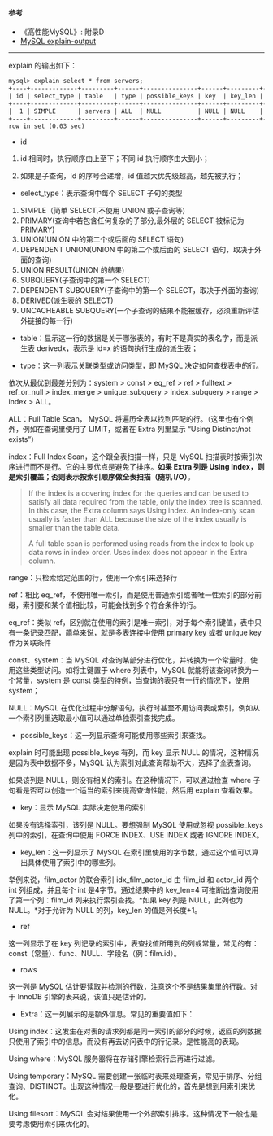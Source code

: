 #### 参考

- 《高性能MySQL》: 附录D
- [MySQL explain-output](https://dev.mysql.com/doc/refman/5.7/en/explain-output.html)
---
explain 的输出如下：

```txt
mysql> explain select * from servers;
+----+-------------+---------+------+---------------+------+---------+------+------+-------+
| id | select_type | table   | type | possible_keys | key  | key_len | ref  | rows | Extra |
+----+-------------+---------+------+---------------+------+---------+------+------+-------+
|  1 | SIMPLE      | servers | ALL  | NULL          | NULL | NULL    | NULL |    1 | NULL  |
+----+-------------+---------+------+---------------+------+---------+------+------+-------+
row in set (0.03 sec)
```

- id

1. id 相同时，执行顺序由上至下；不同 id 执行顺序由大到小；

2. 如果是子查询，id 的序号会递增，id 值越大优先级越高，越先被执行；

- select_type：表示查询中每个 SELECT 子句的类型

1. SIMPLE（简单 SELECT,不使用 UNION 或子查询等)
2. PRIMARY(查询中若包含任何复杂的子部分,最外层的 SELECT 被标记为 PRIMARY)
3. UNION(UNION 中的第二个或后面的 SELECT 语句)
4. DEPENDENT UNION(UNION 中的第二个或后面的 SELECT 语句，取决于外面的查询)
5. UNION RESULT(UNION 的结果)
6. SUBQUERY(子查询中的第一个 SELECT)
7. DEPENDENT SUBQUERY(子查询中的第一个 SELECT，取决于外面的查询)
8. DERIVED(派生表的 SELECT)
9. UNCACHEABLE SUBQUERY(一个子查询的结果不能被缓存，必须重新评估外链接的每一行)

- table：显示这一行的数据是关于哪张表的，有时不是真实的表名字，而是派生表 derivedx，表示是 id=x 的语句执行生成的派生表；

- type：这一列表示关联类型或访问类型，即 MySQL 决定如何查找表中的行。

依次从最优到最差分别为：system > const > eq_ref > ref > fulltext > ref_or_null > index_merge > unique_subquery > index_subquery > range > index > ALL。

ALL：Full Table Scan， MySQL 将遍历全表以找到匹配的行。（这里也有个例外，例如在查询里使用了 LIMIT，或者在 Extra 列里显示 “Using Distinct/not exists”）

index：Full Index Scan，这个跟全表扫描一样，只是 MySQL 扫描表时按索引次序进行而不是行。它的主要优点是避免了排序。**如果 Extra 列是 Using Index，则是索引覆盖；否则表示按索引顺序做全表扫描（随机 I/O）**。

> If the index is a covering index for the queries and can be used to satisfy all data required from the table, only the index tree is scanned. In this case, the Extra column says Using index. An index-only scan usually is faster than ALL because the size of the index usually is smaller than the table data.
>
> A full table scan is performed using reads from the index to look up data rows in index order. Uses index does not appear in the Extra column.

range：只检索给定范围的行，使用一个索引来选择行

ref：相比 eq_ref，不使用唯一索引，而是使用普通索引或者唯一性索引的部分前缀，索引要和某个值相比较，可能会找到多个符合条件的行。

eq_ref：类似 ref，区别就在使用的索引是唯一索引，对于每个索引键值，表中只有一条记录匹配，简单来说，就是多表连接中使用 primary key 或者 unique key 作为关联条件

const、system：当 MySQL 对查询某部分进行优化，并转换为一个常量时，使用这些类型访问。如将主键置于 where 列表中，MySQL 就能将该查询转换为一个常量，system 是 const 类型的特例，当查询的表只有一行的情况下，使用 system；

NULL：MySQL 在优化过程中分解语句，执行时甚至不用访问表或索引，例如从一个索引列里选取最小值可以通过单独索引查找完成。

- possible_keys：这一列显示查询可能使用哪些索引来查找。 

explain 时可能出现 possible_keys 有列，而 key 显示 NULL 的情况，这种情况是因为表中数据不多，MySQL 认为索引对此查询帮助不大，选择了全表查询。 

如果该列是 NULL，则没有相关的索引。在这种情况下，可以通过检查 where 子句看是否可以创造一个适当的索引来提高查询性能，然后用 explain 查看效果。

- key：显示 MySQL 实际决定使用的索引

如果没有选择索引，该列是 NULL。要想强制 MySQL 使用或忽视 possible_keys 列中的索引，在查询中使用 FORCE INDEX、USE INDEX 或者 IGNORE INDEX。

- key_len：这一列显示了 MySQL 在索引里使用的字节数，通过这个值可以算出具体使用了索引中的哪些列。 

举例来说，film_actor 的联合索引 idx_film_actor_id 由 film_id 和 actor_id 两个 int 列组成，并且每个 int 是4字节。通过结果中的 key_len=4 可推断出查询使用了第一个列：film_id 列来执行索引查找。*如果 key 列是 NULL，此列也为 NULL。*对于允许为 NULL 的列，key_len 的值是列长度+1。

- ref

这一列显示了在 key 列记录的索引中，表查找值所用到的列或常量，常见的有：const（常量）、func、NULL、字段名（例：film.id）。

- rows

这一列是 MySQL 估计要读取并检测的行数，注意这个不是结果集里的行数。对于 InnoDB 引擎的表来说，该值只是估计的。

- Extra：这一列展示的是额外信息。常见的重要值如下： 

Using index：这发生在对表的请求列都是同一索引的部分的时候，返回的列数据只使用了索引中的信息，而没有再去访问表中的行记录。是性能高的表现。

Using where：MySQL 服务器将在存储引擎检索行后再进行过滤。

Using temporary：MySQL 需要创建一张临时表来处理查询，常见于排序、分组查询、DISTINCT。出现这种情况一般是要进行优化的，首先是想到用索引来优化。

Using filesort：MySQL 会对结果使用一个外部索引排序。这种情况下一般也是要考虑使用索引来优化的。

